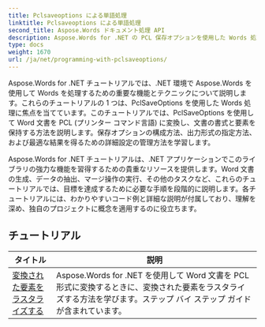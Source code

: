 ```yaml
---
title: Pclsaveoptions による単語処理
linktitle: Pclsaveoptions による単語処理
second_title: Aspose.Words ドキュメント処理 API
description: Aspose.Words for .NET の PCL 保存オプションを使用した Words 処理について説明します。ステップバイステップのチュートリアルとコード例を使用して、PCL 形式で Word 文書を操作およびカスタマイズして保存する方法を学びます。
type: docs
weight: 1670
url: /ja/net/programming-with-pclsaveoptions/
---
```

Aspose.Words for .NET チュートリアルでは、.NET 環境で Aspose.Words を使用して Words を処理するための重要な機能とテクニックについて説明します。これらのチュートリアルの 1 つは、PclSaveOptions を使用した Words 処理に焦点を当てています。このチュートリアルでは、PclSaveOptions を使用して Word 文書を PCL (プリンター コマンド言語) に変換し、文書の書式と要素を保持する方法を説明します。保存オプションの構成方法、出力形式の指定方法、および最適な結果を得るための詳細設定の管理方法を学習します。

Aspose.Words for .NET チュートリアルは、.NET アプリケーションでこのライブラリの強力な機能を習得するための貴重なリソースを提供します。Word 文書の生成、データの抽出、マージ操作の実行、その他のタスクなど、これらのチュートリアルでは、目標を達成するために必要な手順を段階的に説明します。各チュートリアルには、わかりやすいコード例と詳細な説明が付属しており、理解を深め、独自のプロジェクトに概念を適用するのに役立ちます。

 ## チュートリアル
| タイトル | 説明 |
| --- | --- |
| [変換された要素をラスタライズする](./rasterize-transformed-elements/) | Aspose.Words for .NET を使用して Word 文書を PCL 形式に変換するときに、変換された要素をラスタライズする方法を学びます。ステップ バイ ステップ ガイドが含まれています。 |